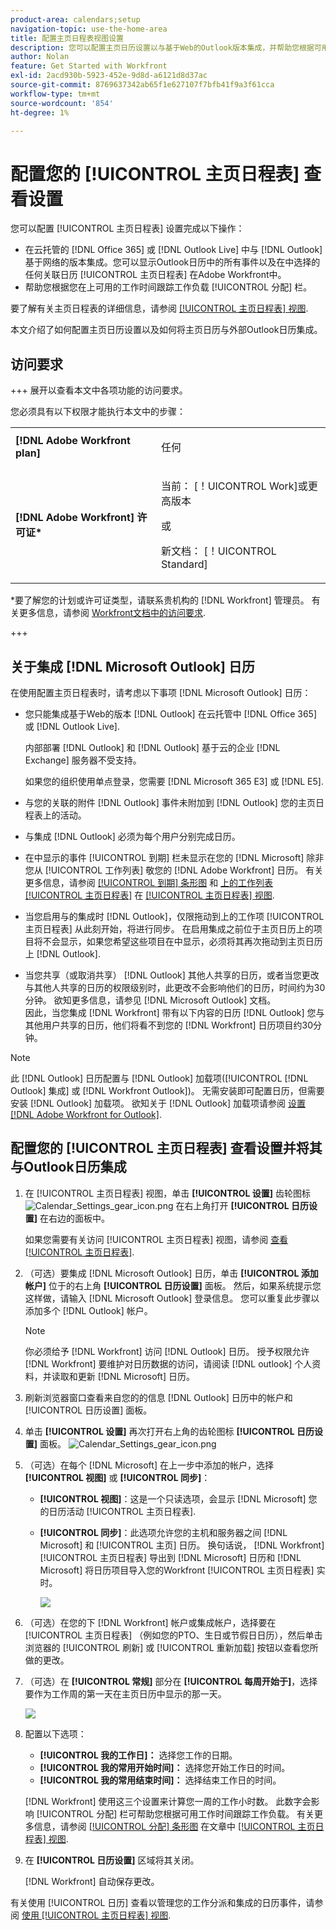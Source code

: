 ```yaml
---
product-area: calendars;setup
navigation-topic: use-the-home-area
title: 配置主页日程表视图设置
description: 您可以配置主页日历设置以与基于Web的Outlook版本集成，并帮助您根据可用工作时间跟踪工作负载。
author: Nolan
feature: Get Started with Workfront
exl-id: 2acd930b-5923-452e-9d8d-a6121d8d37ac
source-git-commit: 8769637342ab65f1e627107f7bfb41f9a3f61cca
workflow-type: tm+mt
source-wordcount: '854'
ht-degree: 1%

---
```


# 配置您的 [!UICONTROL 主页日程表] 查看设置

<!--Audited: 01/2024-->

您可以配置 [!UICONTROL 主页日程表] 设置完成以下操作：

* 在云托管的 [!DNL Office 365] 或 [!DNL Outlook Live] 中与 [!DNL Outlook] 基于网络的版本集成。您可以显示Outlook日历中的所有事件以及在中选择的任何关联日历 [!UICONTROL 主页日程表] 在Adobe Workfront中。
* 帮助您根据您在上可用的工作时间跟踪工作负载 [!UICONTROL 分配] 栏。

要了解有关主页日程表的详细信息，请参阅 [[!UICONTROL 主页日程表] 视图](../../../workfront-basics/using-home/using-the-home-area/home-calendar-view.md).

本文介绍了如何配置主页日历设置以及如何将主页日历与外部Outlook日历集成。

## 访问要求

+++ 展开以查看本文中各项功能的访问要求。

您必须具有以下权限才能执行本文中的步骤：

<table style="table-layout:auto"> 
 <col> 
 </col> 
 <col> 
 </col> 
 <tbody> 
  <tr> 
   <td role="rowheader"><strong>[!DNL Adobe Workfront plan]</strong></td> 
   <td> <p>任何</p> </td> 
  </tr> 
  <tr> 
   <td role="rowheader"><strong>[!DNL Adobe Workfront] 许可证*</strong></td> 
   <td> <p>当前： [！UICONTROL Work]或更高版本</p> 
   或
   <p>新文档： [！UICONTROL Standard]</p> 
   </td> 
  </tr> 
   </tbody> 
</table>

*要了解您的计划或许可证类型，请联系贵机构的 [!DNL Workfront] 管理员。 有关更多信息，请参阅 [Workfront文档中的访问要求](/help/quicksilver/administration-and-setup/add-users/access-levels-and-object-permissions/access-level-requirements-in-documentation.md).

+++

## 关于集成 [!DNL Microsoft Outlook] 日历

在使用配置主页日程表时，请考虑以下事项 [!DNL Microsoft Outlook] 日历：

* 您只能集成基于Web的版本 [!DNL Outlook] 在云托管中 [!DNL Office 365] 或 [!DNL Outlook Live].

  内部部署 [!DNL Outlook] 和 [!DNL Outlook] 基于云的企业 [!DNL Exchange] 服务器不受支持。

  如果您的组织使用单点登录，您需要 [!DNL Microsoft 365 E3] 或 [!DNL E5].

* 与您的关联的附件 [!DNL Outlook] 事件未附加到 [!DNL Outlook] 您的主页日程表上的活动。
* 与集成 [!DNL Outlook] 必须为每个用户分别完成日历。
* 在中显示的事件 [!UICONTROL 到期] 栏未显示在您的 [!DNL Microsoft] 除非您从 [!UICONTROL 工作列表] 敬您的 [!DNL Adobe Workfront] 日历。 有关更多信息，请参阅 [[!UICONTROL 到期] 条形图](../../../workfront-basics/using-home/using-the-home-area/home-calendar-view.md#viewing-the-due-bar) 和 [上的工作列表 [!UICONTROL 主页日程表]](../../../workfront-basics/using-home/using-the-home-area/home-calendar-view.md#using-the-left-panel-of-the-home-view) 在 [[!UICONTROL 主页日程表] 视图](../../../workfront-basics/using-home/using-the-home-area/home-calendar-view.md).

* 当您启用与的集成时 [!DNL Outlook]，仅限拖动到上的工作项 [!UICONTROL 主页日程表] 从此刻开始，将进行同步。 在启用集成之前位于主页日历上的项目将不会显示，如果您希望这些项目在中显示，必须将其再次拖动到主页日历上 [!DNL Outlook].
* 当您共享（或取消共享） [!DNL Outlook] 其他人共享的日历，或者当您更改与其他人共享的日历的权限级别时，此更改不会影响他们的日历，时间约为30分钟。 欲知更多信息，请参见 [!DNL Microsoft Outlook] 文档。\
   因此，当您集成 [!DNL Workfront] 带有以下内容的日历 [!DNL Outlook] 您与其他用户共享的日历，他们将看不到您的 [!DNL Workfront] 日历项目约30分钟。

>[!NOTE]
>
>此 [!DNL Outlook] 日历配置与 [!DNL Outlook] 加载项([!UICONTROL [!DNL Outlook] 集成] 或 [!DNL Workfront Outlook])。 无需安装即可配置日历，但需要安装 [!DNL Outlook] 加载项。 欲知关于 [!DNL Outlook] 加载项请参阅 [设置 [!DNL Adobe Workfront for Outlook]](../../../workfront-integrations-and-apps/using-workfront-with-outlook/set-up-workfront-for-outlook.md).

## 配置您的 [!UICONTROL 主页日程表] 查看设置并将其与Outlook日历集成

1. 在 [!UICONTROL 主页日程表] 视图，单击 **[!UICONTROL 设置]** 齿轮图标 ![Calendar_Settings_gear_icon.png](assets/calendar-settings-gear-icon.png) 在右上角打开 **[!UICONTROL 日历设置]** 在右边的面板中。

   如果您需要有关访问 [!UICONTROL 主页日程表] 视图，请参阅 [查看 [!UICONTROL 主页日程表]](../../../workfront-basics/using-home/using-the-home-area/view-home-calendar.md).

1. （可选）要集成 [!DNL Microsoft Outlook] 日历，单击 **[!UICONTROL 添加帐户]** 位于的右上角 **[!UICONTROL 日历设置]** 面板。 然后，如果系统提示您这样做，请输入 [!DNL Microsoft Outlook] 登录信息。 您可以重复此步骤以添加多个 [!DNL Outlook] 帐户。

   >[!NOTE]
   >
   >你必须给予 [!DNL Workfront] 访问 [!DNL Outlook] 日历。 授予权限允许 [!DNL Workfront] 要维护对日历数据的访问，请阅读 [!DNL outlook] 个人资料，并读取和更新 [!DNL Microsoft] 日历。

1. 刷新浏览器窗口查看来自您的的信息 [!DNL Outlook] 日历中的帐户和 [!UICONTROL 日历设置] 面板。
1. 单击 **[!UICONTROL 设置]** 再次打开右上角的齿轮图标 **[!UICONTROL 日历设置]** 面板。 ![Calendar_Settings_gear_icon.png](assets/calendar-settings-gear-icon.png)

1. （可选）在每个 [!DNL Microsoft] 在上一步中添加的帐户，选择 **[!UICONTROL 视图]** 或 **[!UICONTROL 同步]**：

   * **[!UICONTROL 视图]**：这是一个只读选项，会显示 [!DNL Microsoft] 您的日历活动 [!UICONTROL 主页日程表].
   * **[!UICONTROL 同步]**：此选项允许您的主机和服务器之间 [!DNL Microsoft] 和 [!UICONTROL 主页] 日历。 换句话说， [!DNL Workfront] [!UICONTROL 主页日程表] 导出到 [!DNL Microsoft] 日历和 [!DNL Microsoft] 将日历项目导入您的Workfront [!UICONTROL 主页日程表] 实时。

     ![](assets/view-sync-checkboxes-qs.png)

1. （可选）在您的下 [!DNL Workfront] 帐户或集成帐户，选择要在 [!UICONTROL 主页日程表] （例如您的PTO、生日或节假日日历），然后单击浏览器的 [!UICONTROL 刷新] 或 [!UICONTROL 重新加载] 按钮以查看您所做的更改。

1. （可选）在 **[!UICONTROL 常规]** 部分在 **[!UICONTROL 每周开始于]**，选择要作为工作周的第一天在主页日历中显示的那一天。

   ![](assets/general-section-home-calendar-settings-panel.png)

1. 配置以下选项：

   * **[!UICONTROL 我的工作日]：** 选择您工作的日期。
   * **[!UICONTROL 我的常用开始时间]：** 选择您开始工作日的时间。
   * **[!UICONTROL 我的常用结束时间]：** 选择结束工作日的时间。

   [!DNL Workfront] 使用这三个设置来计算您一周的工作小时数。 此数字会影响 [!UICONTROL 分配] 栏可帮助您根据可用工作时间跟踪工作负载。 有关更多信息，请参阅 [[!UICONTROL 分配] 条形图](../../../workfront-basics/using-home/using-the-home-area/home-calendar-view.md#understanding-the-allocation-of-time) 在文章中 [[!UICONTROL 主页日程表] 视图](../../../workfront-basics/using-home/using-the-home-area/home-calendar-view.md).

1. 在 **[!UICONTROL 日历设置]** 区域将其关闭。

   [!DNL Workfront] 自动保存更改。

有关使用 [!UICONTROL 日历] 查看以管理您的工作分派和集成的日历事件，请参阅 [使用 [!UICONTROL 主页日程表] 视图](../../../workfront-basics/using-home/using-the-home-area/use-home-calendar-view.md).

<!--
<MadCap:conditionalText data-mc-conditions="QuicksilverOrClassic.Draft mode">
(NOTE: from Courtney: [step #] Type your weekly work hours under How many hours a week do you work?This number affects the Allocation bar, which helps you track your workload against your available work hours. For more information, see "Allocation Bar" in the article "Understanding the Home Calendar View.")
</MadCap:conditionalText>
-->
